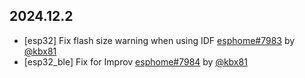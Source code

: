 ## 2024.12.2

- [esp32] Fix flash size warning when using IDF [esphome#7983](https://github.com/esphome/esphome/pull/7983) by [@kbx81](https://github.com/kbx81)
- [esp32_ble] Fix for Improv [esphome#7984](https://github.com/esphome/esphome/pull/7984) by [@kbx81](https://github.com/kbx81)

